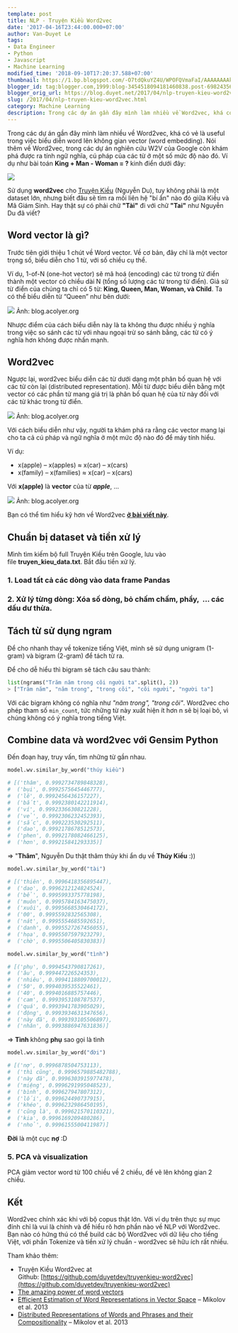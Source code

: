 ```yaml
---
template: post
title: NLP - Truyện Kiều Word2vec
date: '2017-04-16T23:44:00.000+07:00'
author: Van-Duyet Le
tags:
- Data Engineer
- Python
- Javascript
- Machine Learning
modified_time: '2018-09-10T17:20:37.588+07:00'
thumbnail: https://1.bp.blogspot.com/-O7tdQkuYZ4U/WPOFQVmaFaI/AAAAAAAAkmE/B_LuJ3fxknYsAekzZCy5uOLez3znOiV9wCK4B/s1600/word2vectors.gif
blogger_id: tag:blogger.com,1999:blog-3454518094181460838.post-6982435686840732185
blogger_orig_url: https://blog.duyet.net/2017/04/nlp-truyen-kieu-word2vec.html
slug: /2017/04/nlp-truyen-kieu-word2vec.html
category: Machine Learning
description: Trong các dự án gần đây mình làm nhiều về Word2vec, khá có vẻ là useful trong việc biểu diễn word lên không gian vector (word embedding). Nói thêm về Word2vec, trong các dự án nghiên cứu W2V của Google còn khám phá được ra tính ngữ nghĩa, cú pháp của các từ ở một số mức độ nào đó
---
```


Trong các dự án gần đây mình làm nhiều về Word2vec, khá có vẻ là useful trong việc biểu diễn word lên không gian vector (word embedding). Nói thêm về Word2vec, trong các dự án nghiên cứu W2V của Google còn khám phá được ra tính ngữ nghĩa, cú pháp của các từ ở một số mức độ nào đó. Ví dụ như bài toán **King + Man - Woman = ?** kinh điển dưới đây:  
  

![](https://1.bp.blogspot.com/-O7tdQkuYZ4U/WPOFQVmaFaI/AAAAAAAAkmE/B_LuJ3fxknYsAekzZCy5uOLez3znOiV9wCK4B/s1600/word2vectors.gif)

Sử dụng **word2vec** cho [Truyện Kiều](https://en.wikipedia.org/wiki/The_Tale_of_Kieu) (Nguyễn Du), tuy không phải là một dataset lớn, nhưng biết đâu sẽ tìm ra mối liên hệ "bí ẩn" nào đó giữa Kiều và Mã Giám Sinh. Hay thật sự có phải chữ **"Tài"** đi với chữ **"Tai"** như Nguyễn Du đã viết?  

## Word vector là gì?

Trước tiên giới thiệu 1 chút về Word vector. Về cơ bản, đây chỉ là một vector trọng số, biểu diễn cho 1 từ, với số chiều cụ thể.  
  
Ví dụ, 1-of-N (one-hot vector) sẽ mã hoá (encoding) các từ trong từ điển thành một vector có chiều dài N (tổng số lượng các từ trong từ điển). Giả sử từ điển của chúng ta chỉ có 5 từ: **King, Queen, Man, Woman, và Child**. Ta có thể biểu diễn từ “Queen” như bên dưới:



[![](https://3.bp.blogspot.com/-avTgyW5ipsM/WPOGd7GiNMI/AAAAAAAAkmQ/zMVG_NJ-YOQGs3C4EYlaOt7Dqi-iw4l0wCK4B/s1600/word2vec-one-hot.png)](http://3.bp.blogspot.com/-avTgyW5ipsM/WPOGd7GiNMI/AAAAAAAAkmQ/zMVG_NJ-YOQGs3C4EYlaOt7Dqi-iw4l0wCK4B/s1600/word2vec-one-hot.png)
Ảnh: blog.acolyer.org

  

  
Nhược điểm của cách biểu diễn này là ta không thu được nhiều ý nghĩa trong việc so sánh các từ với nhau ngoại trừ so sánh bằng, các từ có ý nghĩa hơn không được nhấn mạnh.  

## Word2vec

Ngược lại, word2vec biểu diễn các từ dưới dạng một phân bố quan hệ với các từ còn lại (distributed representation). Mỗi từ được biểu diễn bằng một vector có các phần tử mang giá trị là phân bố quan hệ của từ này đối với các từ khác trong từ điển.  
  

![](https://1.bp.blogspot.com/--U7neeCnIts/WPOG-XnmKYI/AAAAAAAAkmY/w12ZS3LLLqgmNFELDYBMaSnKH-zBa4sQgCK4B/s1600/word2vec-distributed-representation.png)
Ảnh: blog.acolyer.org

Với cách biểu diễn như vậy, người ta khám phá ra rằng các vector mang lại cho ta cả cú pháp và ngữ nghĩa ở một mức độ nào đó để máy tính hiểu.


Ví dụ: 

*   x(apple) – x(apples) ≈ x(car) – x(cars)
*   x(family) – x(families) ≈ x(car) – x(cars)

Với **x(apple)** là **vector** của từ **_apple_**, ...


![](https://4.bp.blogspot.com/-bAC2VBATSGE/WPOIKvgs-bI/AAAAAAAAkms/Z-JN1kYsAycl8sqXcNUdnh1aAzXZYzzFACK4B/s1600/word2vec-dr-fig-2.png)
Ảnh: blog.acolyer.org

Bạn có thể tìm hiểu kỹ hơn về Word2vec **[ở bài viết này](https://blog.acolyer.org/2016/04/21/the-amazing-power-of-word-vectors/)**.


## Chuẩn bị dataset và tiền xử lý

Mình tìm kiếm bộ full Truyện Kiều trên Google, lưu vào file **truyen\_kieu\_data.txt**. Bắt đầu tiền xử lý.

### 1. Load tất cả các dòng vào data frame Pandas
<script src="https://gist.github.com/duyetdev/d7ef8efb03a7e79b61368da3f9a961e8.js"></script>


### 2. Xử lý từng dòng: Xóa số dòng, bỏ chấm chấm, phẩy, &nbsp;... các dấu dư thừa.
<script src="https://gist.github.com/duyetdev/bb84042ca6da9b59a32bab7f19bbf8a9.js"></script>

## Tách từ sử dụng ngram

Để cho nhanh thay về tokenize tiếng Việt, mình sẽ sử dụng unigram (1-gram) và bigram (2-gram) để tách từ ra. 

Để cho dễ hiểu thì bigram sẽ tách câu sau thành:

```python
list(ngrams("Trăm năm trong cõi người ta".split(), 2))
> ["Trăm năm", "năm trong", "trong cõi", "cõi người", "người ta"]
```


Với các bigram không có nghĩa như _"năm trong", "trong cõi"_. Word2vec cho phép tham số `min_count`, tức những từ này xuất hiện ít hơn n sẽ bị loại bỏ, vì chúng không có ý nghĩa trong tiếng Việt.


<script src="https://gist.github.com/duyetdev/ee5348c6d449bc90073a827a42d02571.js"></script>



## Combine data và word2vec với Gensim Python


Đến đoạn hay, truy vấn, tìm những từ gần nhau.  

```python
model.wv.similar_by_word("thúy kiều")

# [('thâm', 0.9992734789848328),
#  ('bụi', 0.9992575645446777),
#  ('lẽ', 0.9992456436157227),
#  ('bắt', 0.9992380142211914),
#  ('ví', 0.9992336630821228),
#  ('vẻ', 0.9992306232452393),
#  ('sắc', 0.999223530292511),
#  ('dao', 0.9992178678512573),
#  ('phen', 0.9992178082466125),
#  ('hơn', 0.999215841293335)]
```

  
\=> "**Thâm**", Nguyễn Du thật thâm thúy khi ẩn dụ về **Thúy Kiều** :))  
  
```python
model.wv.similar_by_word("tài")

# [('thiên', 0.9996418356895447),
#  ('dao', 0.9996212124824524),
#  ('bể', 0.9995993375778198),
#  ('muôn', 0.9995784163475037),
#  ('xuôi', 0.9995668530464172),
#  ('00', 0.9995592832565308),
#  ('nát', 0.9995554685592651),
#  ('danh', 0.9995527267456055),
#  ('họa', 0.9995507597923279),
#  ('chờ', 0.9995506405830383)]
```

```python
model.wv.similar_by_word("tình")

# [('phụ', 0.9994543790817261),
#  ('âu', 0.999447226524353),
#  ('nhiêu', 0.9994118809700012),
#  ('50', 0.9994039535522461),
#  ('40', 0.9994016885757446),
#  ('cam', 0.9993953108787537),
#  ('quá', 0.9993941783905029),
#  ('động', 0.9993934631347656),
#  ('này đã', 0.999393105506897),
#  ('nhân', 0.9993886947631836)]
```

\=> **Tình** không **phụ** sao gọi là tình  
  
```python
model.wv.similar_by_word("đời")

# [('nợ', 0.9996878504753113),
#  ('thì cũng', 0.9996579885482788),
#  ('này đã', 0.9996303915977478),
#  ('miệng', 0.9996291995048523),
#  ('bình', 0.999627947807312),
#  ('lối', 0.999624490737915),
#  ('khéo', 0.9996232986450195),
#  ('cũng là', 0.999621570110321),
#  ('kia', 0.9996169209480286),
#  ('nhỏ', 0.9996155500411987)]
```
  
**Đời** là một cục **nợ** :D  

### 5\. PCA và visualization

PCA giảm vector word từ 100 chiều về 2 chiều, để vẽ lên không gian 2 chiều.


<script src="https://gist.github.com/duyetdev/94776c9c4aeb7a18950e6deb799950ee.js"></script>


## Kết

Word2vec chính xác khi với bộ copus thật lớn. Với ví dụ trên thực sự mục đính chỉ là vui là chính và để hiểu rõ hơn phần nào về NLP với Word2vec. Bạn nào có hứng thú có thể build các bộ Word2vec với dữ liệu cho tiếng Việt, với phần Tokenize và tiền xử lý chuẩn - word2vec sẽ hữu ích rất nhiều.  
  
Tham khảo thêm:  
  

*   Truyện Kiều Word2vec at Github: [https://github.com/duyetdev/truyenkieu-word2vec](https://github.com/duyetdev/truyenkieu-word2vec)
*   [The amazing power of word vectors](https://blog.acolyer.org/2016/04/21/the-amazing-power-of-word-vectors/)
*   [Efficient Estimation of Word Representations in Vector Space](https://arxiv.org/pdf/1301.3781.pdf) – Mikolov et al. 2013
*   [Distributed Representations of Words and Phrases and their Compositionality](https://papers.nips.cc/paper/5021-distributed-representations-of-words-and-phrases-and-their-compositionality.pdf) – Mikolov et al. 2013